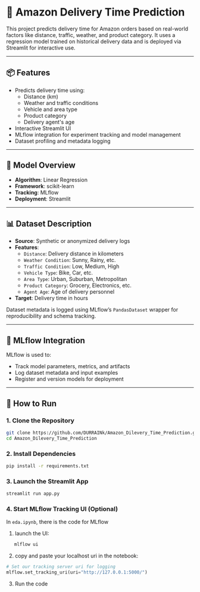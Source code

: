 # 🚚 Amazon Delivery Time Prediction

This project predicts delivery time for Amazon orders based on real-world factors like distance, traffic, weather, and product category. It uses a regression model trained on historical delivery data and is deployed via Streamlit for interactive use.

---

## 📦 Features

- Predicts delivery time using:
  - Distance (km)
  - Weather and traffic conditions
  - Vehicle and area type
  - Product category
  - Delivery agent's age
- Interactive Streamlit UI
- MLflow integration for experiment tracking and model management
- Dataset profiling and metadata logging

---

## 🧠 Model Overview

- **Algorithm**: Linear Regression
- **Framework**: scikit-learn
- **Tracking**: MLflow
- **Deployment**: Streamlit

---

## 📊 Dataset Description

- **Source**: Synthetic or anonymized delivery logs
- **Features**:
  - `Distance`: Delivery distance in kilometers
  - `Weather Condition`: Sunny, Rainy, etc.
  - `Traffic Condition`: Low, Medium, High
  - `Vehicle Type`: Bike, Car, etc.
  - `Area Type`: Urban, Suburban, Metropolitan
  - `Product Category`: Grocery, Electronics, etc.
  - `Agent Age`: Age of delivery personnel
- **Target**: Delivery time in hours

Dataset metadata is logged using MLflow’s `PandasDataset` wrapper for reproducibility and schema tracking.

---

## 🧪 MLflow Integration

MLflow is used to:

- Track model parameters, metrics, and artifacts
- Log dataset metadata and input examples
- Register and version models for deployment

---
## 🚀 How to Run

### 1. Clone the Repository

```bash
git clone https://github.com/DURRAINk/Amazon_Dilevery_Time_Prediction.git
cd Amazon_Dilevery_Time_Prediction
```

### 2. Install Dependencies
```bash
pip install -r requirements.txt
```
### 3. Launch the Streamlit App
```bash
streamlit run app.py
```
### 4. Start MLflow Tracking UI (Optional)
In `eda.ipynb`, there is the code for MLflow
1. launch the UI:
```bash
   mlflow ui
```
2. copy and paste your localhost uri in the notebook:
```python
# Set our tracking server uri for logging
mlflow.set_tracking_uri(uri="http://127.0.0.1:5000/")
```
3. Run the code


